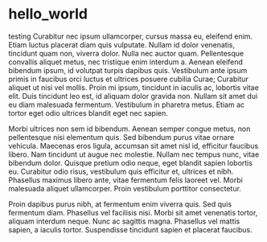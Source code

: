 # hello_world
testing
Curabitur nec ipsum ullamcorper, cursus massa eu, eleifend enim. Etiam luctus placerat diam quis vulputate. Nullam id dolor venenatis, tincidunt quam non, viverra dolor. Nulla nec auctor quam. Pellentesque convallis aliquet metus, nec tristique enim interdum a. Aenean eleifend bibendum ipsum, id volutpat turpis dapibus quis. Vestibulum ante ipsum primis in faucibus orci luctus et ultrices posuere cubilia Curae; Curabitur aliquet ut nisi vel mollis. Proin mi ipsum, tincidunt in iaculis ac, lobortis vitae elit. Duis tincidunt leo est, id aliquam dolor gravida non. Nullam sit amet dui eu diam malesuada fermentum. Vestibulum in pharetra metus. Etiam ac tortor eget odio ultrices blandit eget nec sapien.

Morbi ultrices non sem id bibendum. Aenean semper congue metus, non pellentesque nisi elementum quis. Sed bibendum purus vitae ornare vehicula. Maecenas eros ligula, accumsan sit amet nisl id, efficitur faucibus libero. Nam tincidunt ut augue nec molestie. Nullam nec tempus nunc, vitae bibendum dolor. Quisque pretium odio neque, eget blandit sapien lobortis eu. Curabitur odio risus, vestibulum quis efficitur et, ultrices et nibh. Phasellus maximus libero ante, vitae fermentum felis laoreet vel. Morbi malesuada aliquet ullamcorper. Proin vestibulum porttitor consectetur.

Proin dapibus purus nibh, at fermentum enim viverra quis. Sed quis fermentum diam. Phasellus vel facilisis nisi. Morbi sit amet venenatis tortor, aliquam interdum neque. Nunc ac sagittis magna. Phasellus vel mattis sapien, a iaculis tortor. Suspendisse tincidunt sapien et placerat faucibus.



